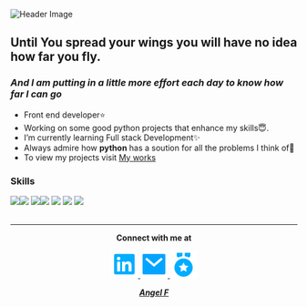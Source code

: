 ![Header Image](https://i.postimg.cc/fTPc1FhJ/New-Project-5-2.png)
## Until You spread your wings you will have no idea how far you fly.
### *And I am putting in a little more effort each day to know how far I can go*
<link href="https://cdn.jsdelivr.net/npm/remixicon@2.5.0/fonts/remixicon.css" rel="stylesheet">


<!--**DevelopedByAngel/DevelopedByAngel** is a ✨ _special_ ✨ repository because its `README.md` (this file) appears on your GitHub profile.-->
* Front end developer⭐️
* Working on some good python projects that enhance my skills😇.
* I’m currently learning Full stack Development✨
* Always admire how **python** has a soution for all the problems I think of💫
* To view my projects visit <a href="https://developedbyangel.github.io/Myportfolio/portfolioworks.html" target="blank_">My works</a>
### Skills
<img style="display:inline;" width="70" src="https://image.flaticon.com/icons/svg/919/919827.svg"><img style="display:inline" width="70" src="https://image.flaticon.com/icons/svg/919/919826.svg">
<img width="70" src="https://image.flaticon.com/icons/svg/919/919852.svg"><img width="70" src="https://image.flaticon.com/icons/svg/919/919828.svg">
<img width="70" src="https://image.flaticon.com/icons/svg/226/226777.svg">
<img width="70" src="https://image.flaticon.com/icons/svg/1260/1260667.svg">
<img width="70" src="https://image.flaticon.com/icons/svg/569/569809.svg">
<br>
<br>
<hr>
<p align="center">
  <strong>Connect with me at</strong>
<p align="center">
  <a href="https://www.linkedin.com/in/angel-francis-267906171/" target="blank_">
    <img src="https://raw.githubusercontent.com/DevelopedByAngel/DevelopedByAngel/master/linkedin-box-fill%20(1).svg">
  </a>
  <a href="mailto: angelfrancis1111@example.com" target="blank_">
    <img src="https://raw.githubusercontent.com/DevelopedByAngel/DevelopedByAngel/master/mail-fill.svg">
  </a>
<a href="https://student.studymonk.in/#/u/angelfrancis" target="blank_">
  <img src="https://raw.githubusercontent.com/DevelopedByAngel/DevelopedByAngel/master/medal-fill.svg">
  </a>
</p>
<p align="center">
<strong><em><a href="https://developedbyangel.github.io/Myportfolio/" target="blank_">Angel F</a></em></strong>
  </p>
</p>

